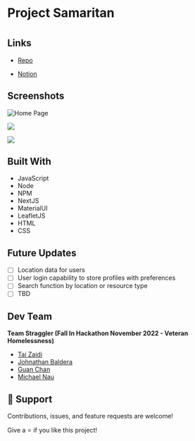 # Project Samaritan

<h1 align="center"><SAMARITAN></h1>

<p align="center"><Local Food Resource Locater></p>

## Links

- [Repo](https://github.com/Team-Straggler/FE> "<Samaritan> Repo")

- [Notion](https://www.notion.so/Project-Samaritan-36c0f58db5954fb088b3c69e0bbf38d6> "Notion")

## Screenshots

![Home Page](/screenshots/1.png "Home Page")

![](/screenshots/2.png)

![](/screenshots/3.png)

## Built With

- JavaScript
- Node
- NPM
- NextJS
- MaterialUI
- LeafletJS
- HTML
- CSS

## Future Updates

- [ ] Location data for users
- [ ] User login capability to store profiles with preferences
- [ ] Search function by location or resource type
- [ ] TBD

## Dev Team

**Team Straggler (Fall In Hackathon November 2022 - Veteran Homelessness)**

- [Tai Zaidi](https://github.com/trzaidi "Tai Zaidi")
- [Johnathan Baldera](https://github.com/JohnathanBaldera "Johnathan Baldera")
- [Guan Chan](https://github.com/guanhchan "Guan Chan")
- [Michael Nau](https://github.com/michaelwnau "Michael Nau")

## 🤝 Support

Contributions, issues, and feature requests are welcome!

Give a ⭐️ if you like this project!

